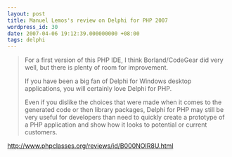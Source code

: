 ```yaml
---
layout: post
title: Manuel Lemos's review on Delphi for PHP 2007
wordpress_id: 30
date: 2007-04-06 19:12:39.000000000 +08:00
tags: delphi
---
```

<blockquote>For a first version of this PHP IDE, I think Borland/CodeGear did very well, but there is plenty of room for improvement.

If you have been a big fan of Delphi for Windows desktop applications, you will certainly love Delphi for PHP.

Even if you dislike the choices that were made when it comes to the generated code or then library packages, Delphi for PHP may still be very useful for developers than need to quickly create a prototype of a PHP application and show how it looks to potential or current customers.</blockquote>

<a href="http://www.phpclasses.org/reviews/id/B000NOIR8U.html"  title="http://www.phpclasses.org/reviews/id/B000NOIR8U.html">http://www.phpclasses.org/reviews/id/B000NOIR8U.html</a>
